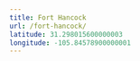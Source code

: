 ```yaml
---
title: Fort Hancock
url: /fort-hancock/
latitude: 31.298015600000003
longitude: -105.84578900000001
---
```

